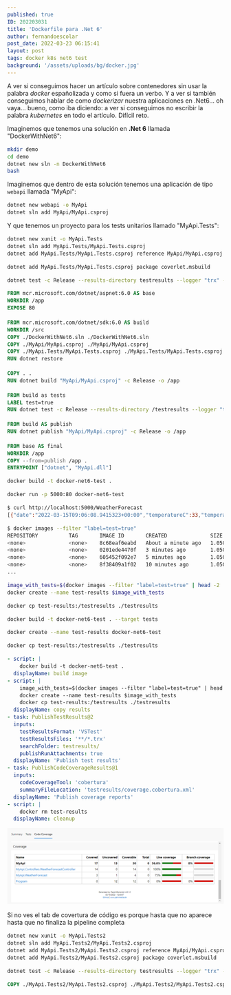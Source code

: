 ```yaml
---
published: true
ID: 202203031
title: 'Dockerfile para .Net 6'
author: fernandoescolar
post_date: 2022-03-23 06:15:41
layout: post
tags: docker k8s net6 test
background: '/assets/uploads/bg/docker.jpg'
---
```


A ver si conseguimos hacer un artículo sobre contenedores sin usar la palabra *docker* españolizada y como si fuera un verbo. Y a ver si también conseguimos hablar de como *dockerizar* nuestra aplicaciones en .Net6... oh vaya... bueno, como iba diciendo: a ver si conseguimos no escribir la palabra *kubernetes* en todo el artículo. Difícil reto<!--break-->.

Imaginemos que tenemos una solución en **.Net 6** llamada "DockerWithNet6":

```bash
mkdir demo
cd demo
dotnet new sln -n DockerWithNet6
bash
```

Imaginemos que dentro de esta solución tenemos una aplicación de tipo `webapi` llamada "MyApi":

```bash
dotnet new webapi -o MyApi
dotnet sln add MyApi/MyApi.csproj
```

Y que tenemos un proyecto para los tests unitarios llamado "MyApi.Tests":

```bash
dotnet new xunit -o MyApi.Tests
dotnet sln add MyApi.Tests/MyApi.Tests.csproj
dotnet add MyApi.Tests/MyApi.Tests.csproj reference MyApi/MyApi.csproj
```

```bash
dotnet add MyApi.Tests/MyApi.Tests.csproj package coverlet.msbuild
```

```bash
dotnet test -c Release --results-directory testresults --logger "trx" -p:CollectCoverage=true -p:CoverletOutput="../testresults/" -p:MergeWith="../testresults/coverage.json" -p:CoverletOutputFormat=json%2cCobertura -m:1
```

```dockerfile
FROM mcr.microsoft.com/dotnet/aspnet:6.0 AS base
WORKDIR /app
EXPOSE 80

FROM mcr.microsoft.com/dotnet/sdk:6.0 AS build
WORKDIR /src
COPY ./DockerWithNet6.sln ./DockerWithNet6.sln
COPY ./MyApi/MyApi.csproj ./MyApi/MyApi.csproj
COPY ./MyApi.Tests/MyApi.Tests.csproj ./MyApi.Tests/MyApi.Tests.csproj
RUN dotnet restore

COPY . .
RUN dotnet build "MyApi/MyApi.csproj" -c Release -o /app

FROM build as tests
LABEL test=true
RUN dotnet test -c Release --results-directory /testresults --logger "trx" -p:CollectCoverage=true -p:CoverletOutput="/testresults/" -p:MergeWith="/testresults/coverage.json" -p:CoverletOutputFormat=json%2cCobertura -m:1

FROM build AS publish
RUN dotnet publish "MyApi/MyApi.csproj" -c Release -o /app

FROM base AS final
WORKDIR /app
COPY --from=publish /app .
ENTRYPOINT ["dotnet", "MyApi.dll"]
```

```bash
docker build -t docker-net6-test .
```

```bash
docker run -p 5000:80 docker-net6-test
```

```bash
$ curl http://localhost:5000/WeatherForecast
[{"date":"2022-03-15T09:06:08.9415323+00:00","temperatureC":33,"temperatureF":91,"summary":"Scorching"},{"date":"2022-03-16T09:06:08.942493+00:00","temperatureC":0,"temperatureF":32,"summary":"Cool"},{"date":"2022-03-17T09:06:08.9424966+00:00","temperatureC":-4,"temperatureF":25,"summary":"Balmy"},{"date":"2022-03-18T09:06:08.9424973+00:00","temperatureC":34,"temperatureF":93,"summary":"Hot"},{"date":"2022-03-19T09:06:08.9424979+00:00","temperatureC":32,"temperatureF":89,"summary":"Bracing"}]
```

```bash
$ docker images --filter "label=test=true"
REPOSITORY          TAG       IMAGE ID       CREATED              SIZE
<none>              <none>    8c68eaf6eabd   About a minute ago   1.05GB
<none>              <none>    0201ede4470f   3 minutes ago        1.05GB
<none>              <none>    605452f092e7   5 minutes ago        1.05GB
<none>              <none>    8f38409a1f02   10 minutes ago       1.05GB
...
```

```bash
image_with_tests=$(docker images --filter "label=test=true" | head -2 | tail -1 |  sed 's/|/ /' | awk '{print $3}')
docker create --name test-results $image_with_tests
```

```bash
docker cp test-results:/testresults ./testresults
```

```bash
docker build -t docker-net6-test . --target tests
```

```bash
docker create --name test-results docker-net6-test
```

```bash
docker cp test-results:/testresults ./testresults
```

```yaml
- script: |
    docker build -t docker-net6-test .
  displayName: build image
- script: |
    image_with_tests=$(docker images --filter "label=test=true" | head -2 | tail -1 |  sed 's/|/ /' | awk '{print $3}')
    docker create --name test-results $image_with_tests
    docker cp test-results:/testresults ./testresults
  displayName: copy results
- task: PublishTestResults@2
  inputs:
    testResultsFormat: 'VSTest'
    testResultsFiles: '**/*.trx'
    searchFolder: testresults/
    publishRunAttachments: true
  displayName: 'Publish test results'
- task: PublishCodeCoverageResults@1
  inputs:
    codeCoverageTool: 'cobertura'
    summaryFileLocation: 'testresults/coverage.cobertura.xml'
  displayName: 'Publish coverage reports'
- script: |
    docker rm test-results
  displayName: cleanup
```

![Azure DevOps: Pipeline - Test Coverage](/assets/uploads/2022/03/pipeline-test-coverage.png)

Si no ves el tab de covertura de código es porque hasta que no aparece hasta que no finaliza la pipeline completa

```bash
dotnet new xunit -o MyApi.Tests2
dotnet sln add MyApi.Tests2/MyApi.Tests2.csproj
dotnet add MyApi.Tests2/MyApi.Tests2.csproj reference MyApi/MyApi.csproj
dotnet add MyApi.Tests2/MyApi.Tests2.csproj package coverlet.msbuild
```

```bash
dotnet test -c Release --results-directory testresults --logger "trx" -p:CollectCoverage=true -p:CoverletOutput="../testresults/" -p:MergeWith="../testresults/coverage.json" -p:CoverletOutputFormat=json%2cCobertura -m:1
```

```dockerfile
COPY ./MyApi.Tests2/MyApi.Tests2.csproj ./MyApi.Tests2/MyApi.Tests2.csproj
```